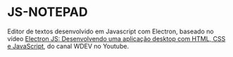 # JS-NOTEPAD

Editor de textos desenvolvido em Javascript com Electron, baseado no vídeo [Electron JS: Desenvolvendo uma aplicação desktop com HTML, CSS e JavaScript](https://www.youtube.com/watch?v=rBeEvzwI11c), do canal WDEV no Youtube.<br/>
